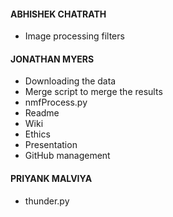 #### ABHISHEK CHATRATH

* Image processing filters

#### JONATHAN MYERS
* Downloading the data
* Merge script to merge the results
* nmfProcess.py
* Readme
* Wiki
* Ethics
* Presentation
* GitHub management

#### PRIYANK MALVIYA
* thunder.py
